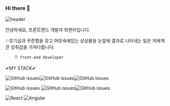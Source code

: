 ### Hi there 👋
![header](https://capsule-render.vercel.app/api?type=wave&color=auto&height=300&section=header&text=Hyunah%20Choi&fontSize=90)

안녕하세요, 프론트엔드 개발자 최현아입니다.

✨호기심과 꾸준함을 갖고 머릿속에있는 상상물을 눈앞에 결과로 나타내는 일은 저에게 큰 성취감을 가져다줍니다.



        ✋ front-end developer
        

✔MY STACK✔


![GitHub issues](https://img.shields.io/badge/Java-007396?style=flat-square&logo=Java&logoColor=white)![GitHub issues](https://img.shields.io/badge/-MySQL-7DCDA3?style=flat-square&logo=MySQL&logoColor=black)![GitHub issues](https://img.shields.io/badge/-GitHub-181717?style=flat-square&logo=GitHub&logoColor=white)

![GitHub issues](https://img.shields.io/badge/HTML5-E34F26?style=flat-square&logo=HTML5&logoColor=yellow)
![GitHub issues](https://img.shields.io/badge/-CSS3-purple?style=flat-square&logo=CSS3&logoColor=black)![GitHub issues](https://img.shields.io/badge/-JavaScript-ff69b4?style=flat-square&logo=JavaScript&logoColor=black)

![React](https://img.shields.io/badge/react-%2320232a.svg?style=for-the-badge&logo=react&logoColor=%2361DAFB) ![Angular](https://img.shields.io/badge/angular-%23DD0031.svg?style=for-the-badge&logo=angular&logoColor=white)



